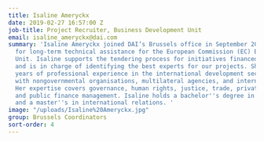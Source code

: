 ```yaml
---
title: Isaline Ameryckx
date: 2019-02-27 16:57:00 Z
job-title: Project Recruiter, Business Development Unit
email: isaline_ameryckx@dai.com
summary: 'Isaline Ameryckx joined DAI’s Brussels office in September 2018 as a Recruiter
  for long-term technical assistance for the European Commission (EC) Business Development
  Unit. Isaline supports the tendering process for initiatives financed by the EC
  and is in charge of identifying the best experts for our projects. She has eight
  years of professional experience in the international development sector, working
  with nongovernmental organisations, multilateral agencies, and international donors.
  Her expertise covers governance, human rights, justice, trade, private sector development,
  and public finance management. Isaline holds a bachelor''s degree in political studies
  and a master''s in international relations. '
image: "/uploads/Isaline%20Ameryckx.jpg"
group: Brussels Coordinators
sort-order: 4
---
```


